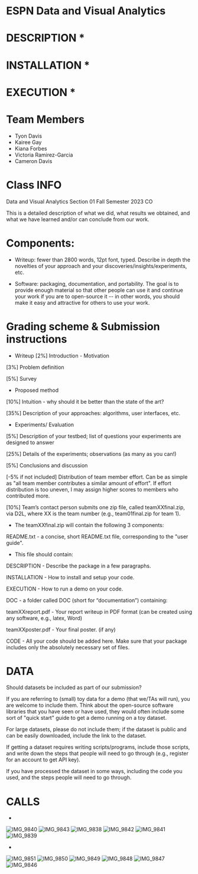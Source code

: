 # ESPN Data and Visual Analytics
# DESCRIPTION *
# INSTALLATION *
# EXECUTION *
# Team Members
- Tyon Davis
- Kairee Gay
- Kiana Forbes
- Victoria Ramirez-Garcia
- Cameron Davis
# Class INFO
Data and Visual Analytics Section 01 Fall Semester 2023 CO

This is a detailed description of what we did, what results we obtained, and what we have learned and/or can conclude from our work.

# Components:

- Writeup: fewer than 2800 words, 12pt font, typed. Describe in depth the novelties of your approach and your     discoveries/insights/experiments, etc.  

- Software: packaging, documentation, and portability. The goal is to provide enough material so that other people can use it and continue your work if you are to open-source it -- in other words, you should make it easy and attractive for others to use your work.

# Grading scheme & Submission instructions

- Writeup
[2%] Introduction - Motivation

[3%] Problem definition

[5%] Survey

- Proposed method
  
[10%] Intuition - why should it be better than the state of the art?

[35%] Description of your approaches: algorithms, user interfaces, etc.

- Experiments/ Evaluation
  
[5%] Description of your testbed; list of questions your experiments are designed to answer

[25%] Details of the experiments; observations (as many as you can!)

[5%] Conclusions and discussion

[-5% if not included] Distribution of team member effort. Can be as simple as "all team member contributes a similar amount of effort". If effort distribution is too uneven, I may assign higher scores to members who contributed more.

[10%] Team’s contact person submits one zip file, called teamXXfinal.zip, via D2L, where XX is the team number (e.g., team01final.zip for team 1). 

- The teamXXfinal.zip will contain the following 3 components:

README.txt - a concise, short README.txt file, corresponding to the "user guide".

- This file should contain:
  
DESCRIPTION - Describe the package in a few paragraphs.

INSTALLATION - How to install and setup your code.

EXECUTION - How to run a demo on your code.

DOC - a folder called DOC (short for “documentation”) containing:

teamXXreport.pdf - Your report writeup in PDF format (can be created using any software, e.g., latex, Word)

teamXXposter.pdf - Your final poster. (if any)

CODE - All your code should be added here. Make sure that your package includes only the absolutely necessary set of files.


# DATA

Should datasets be included as part of our submission?

If you are referring to (small) toy data for a demo (that we/TAs will run), you are welcome to include them. Think about the open-source software libraries that you have seen or have used, they would often include some sort of "quick start" guide to get a demo running on a toy dataset.


For large datasets, please do not include them; if the dataset is public and can be easily downloaded, include the link to the dataset.

If getting a dataset requires writing scripts/programs, include those scripts, and write down the steps that people will need to go through (e.g., register for an account to get API key).

If you have processed the dataset in some ways, including the code you used, and the steps people will need to go through.


# CALLS
- 
![IMG_9840](https://github.com/Kaireega/ESPN-WebScraping/assets/55100272/64b64173-0ffd-4acd-adc7-f22fe9166f3a)
![IMG_9843](https://github.com/Kaireega/ESPN-WebScraping/assets/55100272/968e8cfa-d279-4fbb-bcc1-b835bc9fe8a5)
![IMG_9838](https://github.com/Kaireega/ESPN-WebScraping/assets/55100272/a788244e-3eba-496e-ad91-f29b4891d61c)
![IMG_9842](https://github.com/Kaireega/ESPN-WebScraping/assets/55100272/ad3de3d3-63c4-491f-ba1a-1085f4126ad5)
![IMG_9841](https://github.com/Kaireega/ESPN-WebScraping/assets/55100272/28759edf-497a-43e2-a278-b6c2acd16af1)
![IMG_9839](https://github.com/Kaireega/ESPN-WebScraping/assets/55100272/77230628-7cca-4bf6-bbf1-837172324feb)

- 


![IMG_9851](https://github.com/Kaireega/ESPN-WebScraping/assets/55100272/d5299a43-ee6b-40bf-ba64-aaf22dadd2a1)
![IMG_9850](https://github.com/Kaireega/ESPN-WebScraping/assets/55100272/f7ff2e89-c08d-467c-9085-fa6ed53b9726)
![IMG_9849](https://github.com/Kaireega/ESPN-WebScraping/assets/55100272/9d3a2b65-379e-4293-9800-c5a9342590fc)
![IMG_9848](https://github.com/Kaireega/ESPN-WebScraping/assets/55100272/bfd3166f-b69f-44a1-80f2-235597d844af)
![IMG_9847](https://github.com/Kaireega/ESPN-WebScraping/assets/55100272/da823b8c-5ac3-4e85-aa10-522d827a6f7e)
![IMG_9846](https://github.com/Kaireega/ESPN-WebScraping/assets/55100272/84d77107-19da-4bfe-9add-b434edac9926)
